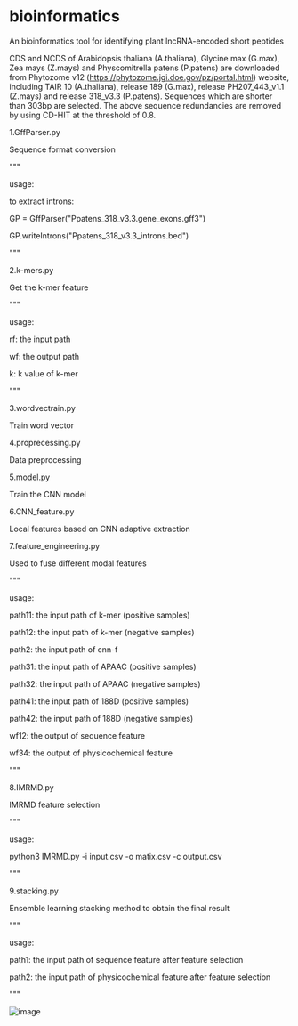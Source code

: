 # bioinformatics

An bioinformatics tool for identifying plant lncRNA-encoded short peptides

CDS and NCDS of Arabidopsis thaliana (A.thaliana), Glycine max (G.max), Zea mays (Z.mays) and Physcomitrella patens (P.patens) are downloaded from Phytozome v12 
(https://phytozome.jgi.doe.gov/pz/portal.html) website, including TAIR 10 (A.thaliana), release 189 (G.max), release PH207_443_v1.1 (Z.mays) and release 318_v3.3 (P.patens).
Sequences which are shorter than 303bp are selected. The above sequence redundancies are removed by using CD-HIT at the threshold of 0.8.

1.GffParser.py

Sequence format conversion

"""

usage:

to extract introns:

GP = GffParser("Ppatens_318_v3.3.gene_exons.gff3")

GP.writeIntrons("Ppatens_318_v3.3_introns.bed")

"""

2.k-mers.py

Get the k-mer feature

"""

usage:

rf: the input path

wf: the output path

k: k value of k-mer

"""

3.wordvectrain.py

Train word vector

4.proprecessing.py

Data preprocessing

5.model.py

Train the CNN model

6.CNN_feature.py

Local features based on CNN adaptive extraction

7.feature_engineering.py

Used to fuse different modal features

"""

usage:

path11: the input path of k-mer (positive samples)

path12: the input path of k-mer (negative samples)

path2: the input path of cnn-f

path31: the input path of APAAC (positive samples)

path32: the input path of APAAC (negative samples)

path41: the input path of 188D (positive samples)

path42: the input path of 188D (negative samples)

wf12: the output of sequence feature

wf34: the output of physicochemical feature

"""

8.IMRMD.py

IMRMD feature selection

"""

usage:

python3 IMRMD.py -i input.csv -o matix.csv -c output.csv

"""

9.stacking.py

Ensemble learning stacking method to obtain the final result

"""

usage:

path1: the input path of sequence feature after feature selection

path2: the input path of physicochemical feature after feature selection

"""

![image](https://github.com/zzssyy/bioinformatics/blob/master/Graphical-abstract.jpg)
